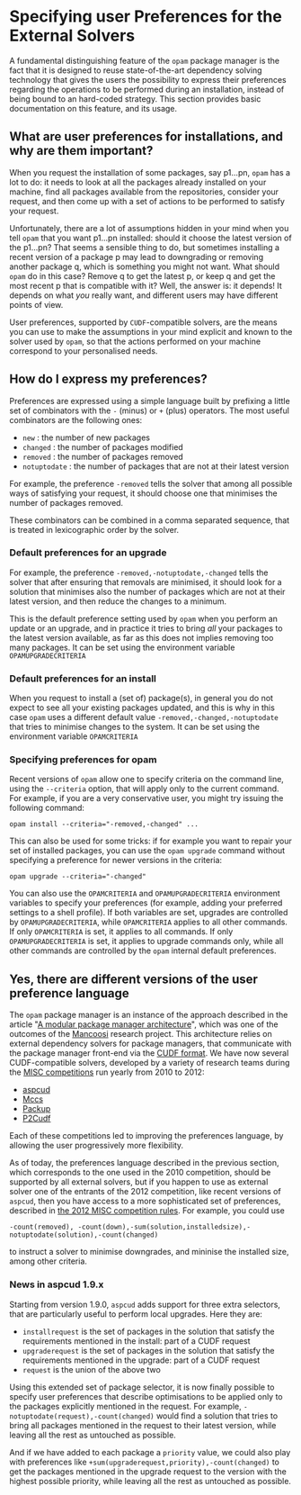 # Specifying user Preferences for the External Solvers

A fundamental distinguishing feature of the `opam` package manager is the fact that it is designed to reuse state-of-the-art dependency solving technology that gives the users the possibility to express their preferences regarding the operations to be performed during an installation, instead of being bound to an hard-coded strategy.
This section provides basic documentation on this feature, and its usage.

## What are user preferences for installations, and why are them important?
When you request the installation of some packages, say p1...pn, `opam` has a lot to do: it needs to look at all the packages already installed on your machine, find all packages available from the repositories, consider your request, and then come up with a set of actions to be performed to satisfy your request.

Unfortunately, there are a lot of assumptions hidden in your mind when you tell `opam` that you want p1...pn installed: should it choose the latest version of the p1...pn? That seems a sensible thing to do, but sometimes installing a recent version of a package p may lead to downgrading or removing another package q, which is something you might not want. What should `opam` do in this case? Remove q to get the latest p, or keep q and get the most recent p that is compatible with it?
Well, the answer is: it depends! It depends on what _you_ really want, and different users may have different points of view.

User preferences, supported by `CUDF`-compatible solvers, are the means you can use to make the assumptions in your mind explicit and known to the solver used by `opam`, so that the actions performed on your machine correspond to your personalised needs.

## How do I express my preferences?

Preferences are expressed using a simple language built by prefixing a little set of combinators with the `-` (minus) or `+` (plus) operators. The most useful combinators are the following ones:

* `new`  : the number of new packages
* `changed` : the number of packages modified
* `removed` : the number of packages removed
* `notuptodate` : the number of packages that are not at their latest version

For example, the preference  `-removed`  tells the solver that among all possible ways of satisfying your request, it should choose one that minimises the number of packages removed.

These combinators can be combined in a comma separated sequence, that is treated in lexicographic order by the solver.

### Default preferences for an upgrade
For example, the preference  `-removed,-notuptodate,-changed`  tells the solver that after ensuring that removals are minimised, it should look for a solution that minimises also the number of packages which are not at their latest version, and then reduce the changes to a minimum.

This is the default preference setting used by `opam` when you perform an update or an upgrade, and in practice it tries to bring _all_ your packages to the latest version available, as far as this does not implies removing too many packages. It can be set using the environment variable `OPAMUPGRADECRITERIA`

### Default preferences for an install
When you request to install a (set of) package(s), in general you do not expect to see all your existing packages updated, and this is why in this case `opam` uses a different default value `-removed,-changed,-notuptodate` that tries to minimise changes to the system.  It can be set using the environment variable `OPAMCRITERIA`

### Specifying preferences for opam

Recent versions of `opam` allow one to specify criteria on the command line, using the `--criteria` option, that will apply only to the current command.
For example, if you are a very conservative user, you might try issuing the following command:
```
opam install --criteria="-removed,-changed" ...
```

This can also be used for some tricks: if for example you want to repair your set of installed packages, you can use the `opam upgrade` command without specifying a preference for newer versions in the criteria:
```
opam upgrade --criteria="-changed"
```

You can also use the `OPAMCRITERIA` and `OPAMUPGRADECRITERIA` environment variables to specify your preferences (for example, adding your preferred settings to a shell profile). If both variables are set, upgrades are controlled by `OPAMUPGRADECRITERIA`, while `OPAMCRITERIA` applies to all other commands. 
If only `OPAMCRITERIA` is set, it applies to all commands. If only `OPAMUPGRADECRITERIA` is set, it applies to upgrade commands only, while all other commands are controlled by the `opam` internal default preferences.

## Yes, there are different versions of the user preference language

The `opam` package manager is an instance of the approach described in the article "[A modular package manager architecture](http://dl.acm.org/citation.cfm?id=2401012)", which was one of the outcomes of the [Mancoosi](http://www.mancoosi.org) research project. This architecture relies on external dependency solvers for package managers, that communicate with the package manager front-end via the [CUDF format](http://www.mancoosi.org/cudf/).
We have now several CUDF-compatible solvers, developed by a variety of research teams during the [MISC competitions](http://www.mancoosi.org/misc/) run yearly from 2010 to 2012:

* [aspcud](http://www.cs.uni-potsdam.de/wv/aspcud/)
* [Mccs](http://www.i3s.unice.fr/~cpjm/misc/mccs.html)
* [Packup](http://sat.inesc-id.pt/~mikolas/sw/packup/)
* [P2Cudf](https://wiki.eclipse.org/Equinox/p2/CUDFResolver)

Each of these competitions led to improving the preferences language, by allowing the user progressively more flexibility.

As of today, the preferences language described in the previous section, which corresponds to the one used in the 2010 competition, should be supported by all external solvers, but if you happen to use as external solver one of the entrants of the 2012 competition, like recent versions of `aspcud`, then you have access to a more sophisticated set of preferences, described in [the 2012 MISC competition rules](http://www.mancoosi.org/misc-2012/criteria/). 
For example, you could use

 `-count(removed), -count(down),-sum(solution,installedsize),-notuptodate(solution),-count(changed)`

to instruct a solver to minimise downgrades, and mininise the installed size, among other criteria.

### News in aspcud 1.9.x

Starting from version 1.9.0,  `aspcud`  adds support for three extra selectors, that are particularly useful to perform local upgrades. Here they are:

* `installrequest` is the set of packages in the solution that satisfy the requirements mentioned in the install: part of a CUDF request
* `upgraderequest` is the set of packages in the solution that satisfy the requirements mentioned in the upgrade: part of a CUDF request
* `request` is the union of the above two

Using this extended set of package selector, it is now finally possible to specify user preferences that describe optimisations to be applied only to the packages explicitly mentioned in the request. For example, `-notuptodate(request),-count(changed)` would find a solution that tries to bring all packages mentioned in the request to their latest version, while leaving all the rest as untouched as possible.

And if we have added to each package a `priority` value, we could also play with preferences like `+sum(upgraderequest,priority),-count(changed)` to get the packages mentioned in the upgrade request to the version with the highest possible priority, while leaving all the rest as untouched as possible.
